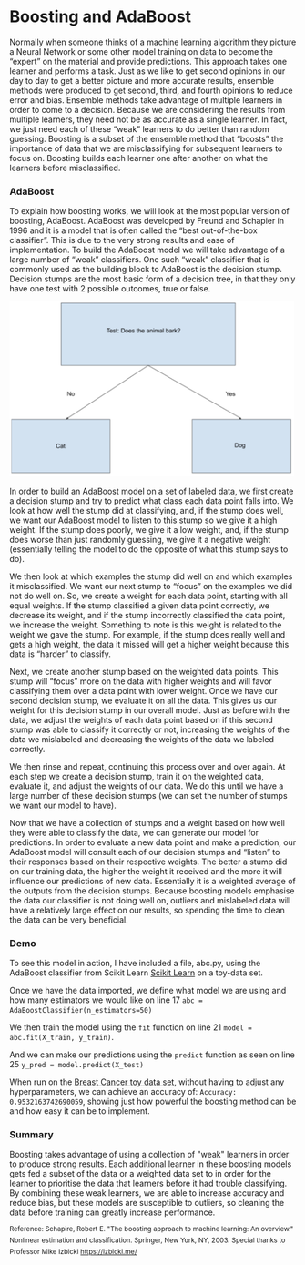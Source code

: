 # Boosting and AdaBoost

Normally when someone thinks of a machine learning algorithm they picture a Neural Network or some other model training on data to become the “expert” on the material and provide predictions. This approach takes one learner and performs a task. Just as we like to get second opinions in our day to day to get a better picture and more accurate results, ensemble methods were produced to get second, third, and fourth opinions to reduce error and bias. Ensemble methods take advantage of multiple learners in order to come to a decision. Because we are considering the results from multiple learners, they need not be as accurate as a single learner. In fact, we just need each of these “weak” learners to do better than random guessing. Boosting is a subset of the ensemble method that “boosts” the importance of data that we are misclassifying for subsequent learners to focus on. Boosting builds each learner one after another on what the learners before misclassified. 

### AdaBoost

To explain how boosting works, we will look at the most popular version of boosting, AdaBoost. AdaBoost was developed by Freund and Schapier in 1996 and it is a model that is often called the “best out-of-the-box classifier”. This is due to the very strong results and ease of implementation. To build the AdaBoost model we will take advantage of a large number of “weak” classifiers. One such “weak” classifier that is commonly used as the building block to AdaBoost is the decision stump. Decision stumps are the most basic form of a decision tree, in that they only have one test with 2 possible outcomes, true or false. 

<img src="decision_stump.png" alt="alt text" width="500">

In order to build an AdaBoost model on a set of labeled data, we first create a decision stump and try to predict what class each data point falls into. We look at how well the stump did at classifying, and, if the stump does well, we want our AdaBoost model to listen to this stump so we give it a high weight. If the stump does poorly, we give it a low weight, and, if the stump does worse than just randomly guessing, we give it a negative weight (essentially telling the model to do the opposite of what this stump says to do). 

We then look at which examples the stump did well on and which examples it misclassified. We want our next stump to “focus” on the examples we did not do well on. So, we create a weight for each data point, starting with all equal weights. If the stump classified a given data point correctly, we decrease its weight, and if the stump incorrectly classified the data point, we increase the weight. Something to note is this weight is related to the weight we gave the stump. For example, if the stump does really well and gets a high weight, the data it missed will get a higher weight because this data is “harder” to classify. 

Next, we create another stump based on the weighted data points. This stump will “focus” more on the data with higher weights and will favor classifying them over a data point with lower weight. Once we have our second decision stump, we evaluate it on all the data. This gives us our weight for this decision stump in our overall model. Just as before with the data, we adjust the weights of each data point based on if this second stump was able to classify it correctly or not, increasing the weights of the data we mislabeled and decreasing the weights of the data we labeled correctly. 

We then rinse and repeat, continuing this process over and over again. At each step we create a decision stump, train it on the weighted data, evaluate it, and adjust the weights of our data. We do this until we have a large number of these decision stumps (we can set the number of stumps we want our model to have). 

Now that we have a collection of stumps and a weight based on how well they were able to classify the data, we can generate our model for predictions. In order to evaluate a new data point and make a prediction, our AdaBoost model will consult each of our decision stumps and “listen” to their responses based on their respective weights. The better a stump did on our training data, the higher the weight it received and the more it will influence our predictions of new data. Essentially it is a weighted average of the outputs from the decision stumps. Because boosting models emphasise the data our classifier is not doing well on, outliers and mislabeled data will have a relatively large effect on our results, so spending the time to clean the data can be very beneficial.

### Demo

To see this model in action, I have included a file, abc.py, using the AdaBoost classifier from Scikit Learn [Scikit Learn](https://scikit-learn.org/stable/modules/generated/sklearn.ensemble.AdaBoostClassifier.html) on a toy-data set.

Once we have the data imported, we define what model we are using and how many estimators we would like on line 17 `abc = AdaBoostClassifier(n_estimators=50)`

We then train the model using the `fit` function on line 21 `model = abc.fit(X_train, y_train)`.

And we can make our predictions using the `predict` function as seen on line 25 `y_pred = model.predict(X_test)`

When run on the [Breast Cancer toy data set](https://scikit-learn.org/stable/datasets/index.html), without having to adjust any hyperparameters, we can achieve an accuracy of: `Accuracy: 0.9532163742690059`, showing just how powerful the boosting method can be and how easy it can be to implement.

### Summary

Boosting takes advantage of using a collection of "weak" learners in order to produce strong results. Each additional learner in these boosting models gets fed a subset of the data or a weighted data set to in order for the learner to prioritise the data that learners before it had trouble classifying. By combining these weak learners, we are able to increase accuracy and reduce bias, but these models are susceptible to outliers, so cleaning the data before training can greatly increase performance.

<sup>Reference: Schapire, Robert E. "The boosting approach to machine learning: An overview." Nonlinear estimation and classification. Springer, New York, NY, 2003.
</sup>
<sup>Special thanks to Professor Mike Izbicki https://izbicki.me/
</sup>
